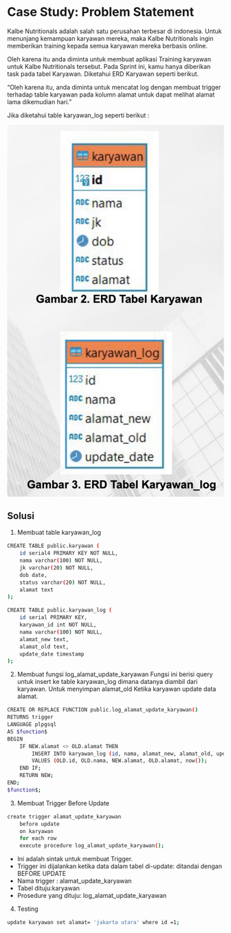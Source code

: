 # Case Study: Problem Statement
Kalbe Nutritionals adalah salah satu perusahan terbesar di indonesia. Untuk menunjang kemampuan karyawan mereka, maka Kalbe Nutritionals ingin memberikan training kepada semua karyawan mereka berbasis online.

Oleh karena itu anda diminta untuk membuat aplikasi Training karyawan untuk Kalbe Nutritionals tersebut. Pada Sprint ini, kamu hanya diberikan task pada tabel Karyawan. Diketahui ERD Karyawan seperti berikut.

“Oleh karena itu, anda diminta untuk mencatat log dengan membuat trigger terhadap table karyawan pada kolumn alamat untuk dapat melihat alamat lama dikemudian hari.”

Jika diketahui table karyawan_log seperti berikut : 

![](IMG/8.jpeg)

## Solusi
1. Membuat table karyawan_log
```bash
CREATE TABLE public.karyawan (
    id serial4 PRIMARY KEY NOT NULL,
    nama varchar(100) NOT NULL,
    jk varchar(20) NOT NULL,
    dob date,
    status varchar(20) NOT NULL,
    alamat text
);
```
```bash
CREATE TABLE public.karyawan_log (
    id serial PRIMARY KEY,
    karyawan_id int NOT NULL,
    nama varchar(100) NOT NULL,
    alamat_new text,
    alamat_old text,
    update_date timestamp
);
```

2. Membuat fungsi log_alamat_update_karyawan
Fungsi ini berisi query untuk insert ke table karyawan_log dimana datanya diambil dari karyawan. Untuk menyimpan alamat_old Ketika karyawan update data alamat.
```bash
CREATE OR REPLACE FUNCTION public.log_alamat_update_karyawan()
RETURNS trigger
LANGUAGE plpgsql
AS $function$
BEGIN
    IF NEW.alamat <> OLD.alamat THEN
        INSERT INTO karyawan_log (id, nama, alamat_new, alamat_old, update_date)
        VALUES (OLD.id, OLD.nama, NEW.alamat, OLD.alamat, now());
    END IF;
    RETURN NEW;
END;
$function$;
```

3. Membuat Trigger Before Update
```bash
create trigger alamat_update_karyawan
	before update 
	on karyawan
	for each row 
	execute procedure log_alamat_update_karyawan();
```
- Ini adalah sintak untuk membuat Trigger.
- Trigger ini dijalankan ketika data dalam tabel di-update: ditandai dengan BEFORE UPDATE
- Nama trigger : alamat_update_karyawan
- Tabel dituju:karyawan
- Prosedure yang dituju: log_alamat_update_karyawan

4. Testing 
```bash
update karyawan set alamat= 'jakarta utara' where id =1;
```
